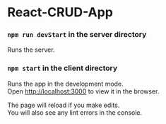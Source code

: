 # React-CRUD-App

### `npm run devStart` in the server directory

Runs the server.

### `npm start` in the client directory

Runs the app in the development mode.\
Open [http://localhost:3000](http://localhost:3000) to view it in the browser.

The page will reload if you make edits.\
You will also see any lint errors in the console.
